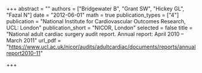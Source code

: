 +++
abstract = ""
authors = ["Bridgewater B", "Grant SW", "Hickey GL", "Fazal N"]
date = "2012-06-01"
math = true
publication_types = ["4"]
publication = "National Institute for Cardiovascular Outcomes Research, UCL: London"
publication_short = "NICOR, London"
selected = false
title = "National adult cardiac surgery audit report. Annual report: April 2010 – March 2011"
url_pdf = "https://www.ucl.ac.uk/nicor/audits/adultcardiac/documents/reports/annualreport2010-11"

+++
